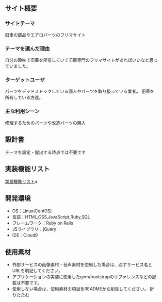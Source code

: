 # <!--オールドパーツリスト-->
​
## サイト概要
### サイトテーマ
旧車の部品やエアロパーツのフリマサイト
​
### テーマを選んだ理由
自分の趣味で旧車を所有していて旧車専門のフリマサイトがあればいいなと思っていました。
​
### ターゲットユーザ
パーツをデッドストックしている個人やパーツを取り扱っている業者。
旧車を所有している方達。
​
### 主な利用シーン
修理するためのパーツや改造パーツの購入
​
## 設計書
テーマを設定・提出する時点では不要です

## 実装機能リスト
[実装機能リスト](https://docs.google.com/spreadsheets/d/1eA4xolV954smS9jHYRNOKEbV5iNoD9NIc2gGnGReQ1Y/edit?usp=sharing)a

## 開発環境
- OS：Linux(CentOS)
- 言語：HTML,CSS,JavaScript,Ruby,SQL
- フレームワーク：Ruby on Rails
- JSライブラリ：jQuery
- IDE：Cloud9
​
## 使用素材
- 外部サービスの画像素材・音声素材を使用した場合は、必ずサービス名とURLを明記してください。
- アプリケーションの実装に使用したgem/bootstrapのリファレンスなどの記載は不要です。
- 使用しない場合は、使用素材の項目をREADMEから削除してください。
折りたたむ